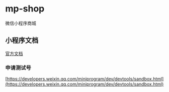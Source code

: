 # mp-shop
微信小程序商城

## 小程序文档
[官方文档](https://developers.weixin.qq.com/miniprogram/dev/framework/)

### 申请测试号
[https://developers.weixin.qq.com/miniprogram/dev/devtools/sandbox.html](https://developers.weixin.qq.com/miniprogram/dev/devtools/sandbox.html)


